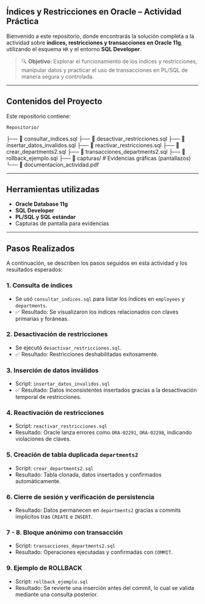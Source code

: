 ## Índices y Restricciones en Oracle – Actividad Práctica

Bienvenido a este repositorio, donde encontrarás la solución completa a la actividad sobre **índices, restricciones y transacciones en Oracle 11g**, utilizando el esquema `HR` y el entorno **SQL Developer**.

> 🔍 **Objetivo:** Explorar el funcionamiento de los índices y restricciones, manipular datos y practicar el uso de transacciones en PL/SQL de manera segura y controlada.

---

## Contenidos del Proyecto

Este repositorio contiene:

	Repositorio/
├── 📜 consultar_indices.sql
├── 📜 desactivar_restricciones.sql
├── 📜 insertar_datos_invalidos.sql
├── 📜 reactivar_restricciones.sql
├── 📜 crear_departments2.sql
├── 📜 transacciones_departments2.sql
├── 📜 rollback_ejemplo.sql
├── 📸 capturas/ # Evidencias gráficas (pantallazos)
└── 📄 documentacion_actividad.pdf

---

## Herramientas utilizadas

-  **Oracle Database 11g**
-  **SQL Developer**
-  **PL/SQL y SQL estándar**
-  Capturas de pantalla para evidencias

---

## Pasos Realizados

A continuación, se describen los pasos seguidos en esta actividad y los resultados esperados:

###  1. Consulta de índices

- Se usó `consultar_indices.sql` para listar los índices en `employees` y `departments`.
- ✅ Resultado: Se visualizaron los índices relacionados con claves primarias y foráneas.

###  2. Desactivación de restricciones

- Se ejecutó `desactivar_restricciones.sql`.
- ✅ Resultado: Restricciones deshabilitadas exitosamente.

###  3. Inserción de datos inválidos

- Script: `insertar_datos_invalidos.sql`
- ✅ Resultado: Datos inconsistentes insertados gracias a la desactivación temporal de restricciones.

###  4. Reactivación de restricciones

- Script: `reactivar_restricciones.sql`
- Resultado: Oracle lanza errores como `ORA-02291`, `ORA-02298`, indicando violaciones de claves.

###  5. Creación de tabla duplicada `departments2`

- Script: `crear_departments2.sql`
- Resultado: Tabla clonada, datos insertados y confirmados automáticamente.

### 6. Cierre de sesión y verificación de persistencia

- Resultado: Datos permanecen en `departments2` gracias a commits implícitos tras `CREATE` e `INSERT`.

### 7 - 8. Bloque anónimo con transacción

- Script: `transacciones_departments2.sql`
- Resultado: Operaciones ejecutadas y confirmadas con `COMMIT`.

### 9. Ejemplo de ROLLBACK

- Script: `rollback_ejemplo.sql`
- Resultado: Se revierte una inserción antes del commit, lo cual se valida mediante una consulta posterior.

